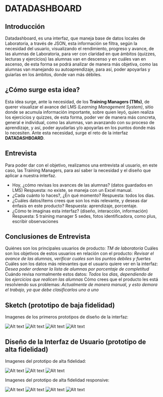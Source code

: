 # DATADASHBOARD

## Introducción

Datadashboard, es una interfaz, que maneja  base de datos locales de Laboratoria, a través de JSON, esta información se filtra, según la necesidad del usuario,  visualizando el rendimiento, progreso y avance, de las alumnas de Laboratoria, para ver  con claridad en que ámbitos (quizzes, lecturas y ejercicios) las alumnas van en descenso y en cuáles van en ascenso, de esta forma se podrá analizar de manera más objetiva, como las alumnas  van manejando su autoaprendizaje, para así,  poder apoyarlas y guiarlas en los ámbitos, donde van más débiles.

##  ¿Cómo surge esta idea?

Esta idea surge, ante la necesidad, de los  **Training Managers (TMs)**, de querer visualizar el avance del LMS    _(Learning Management System)_, sitio donde se acumula información importante, sobre quien leyó, quien realiza los ejercicios y quizzes, de esta forma, poder ver de manera más concreta, general e individual, como las alumnas, van avanzando con su proceso de aprendizaje, y así, poder ayudarlas y/o apoyarlas en los puntos donde más lo necesiten. Ante esta necesidad, surge el reto de la interfaz **DATADASHBOARD**.

## Entrevista

Para poder dar con el objetivo, realizamos una entrevista al usuario, en este caso, las Training Managers, para así saber la necesidad y el diseño que aplicar a nuestra interfaz.

* Hoy, ¿cómo revisas los avances de las alumnas? (datos guardados en LMS)
  Respuesta: no existe, se maneja con un Excel manual.
* ¿Cada cuánto lo haces?, ¿En qué momento?
  Respuesta: todos los días.
* ¿Cuáles datos/ítems crees que son los más relevante, y deseas dar énfasis en este producto?
  Respuesta: aprendizaje, porcentaje.
* ¿Cómo te imaginas esta interfaz? (diseño, interacción, información)
  Respuesta: 5 training manager 5 sedes, fotos identificadora, como plus, escribir observaciones

## Conclusiones de Entrevista

Quiénes son los principales usuarios de producto: *TM de laboratoria*
Cuáles son los objetivos de estos usuarios en relación con el producto: *Revisar el avance de las alumnas, verificar cuales son los puntos debiles y fuertes*
Cuáles son los datos más relevantes que el usuario quiere ver en la interfaz: *Desea poder ordenar la lista de alumnas por porcentaje de completitud*
Cuándo revisa normalmente estos datos: *Todos los dias, dependiendo de los ejercicios que realicen las alumnas*
Cómo crees que el producto les está resolviendo sus problemas: *Actualmente de manera manual, y esto demora el trabajo, ya que debe clasificarlos uno a uno*

## Sketch (prototipo de baja fidelidad)

Imagenes de los primeros prototipos de diseño de la interfaz:

![Alt text](src/UX/sketh-responsive2-.jpeg?raw=true)
![Alt text](src/UX/sketh-responsive2.jpeg?raw=true)
![Alt text](src/UX/sketch1-.jpeg?raw=true)
![Alt text](src/UX/sketch1.jpeg?raw=true)

## Diseño de la Interfaz de Usuario (prototipo de alta fidelidad)

Imagenes del prototipo de alta fidelidad:

![Alt text](../src/UX/SKETCHA.png)
![Alt text](../src/UX/SKETCHB.png)
![Alt text](../src/UX/SKETCHC.png)

Imagenes del prototipo de alta fidelidad responsive:

![Alt text](../src/UX/sketcha1)
![Alt text](../src/UX/sketchb2)
![Alt text](../src/UX/sketchc3)
![Alt text](../src/UX/sketchd4)

